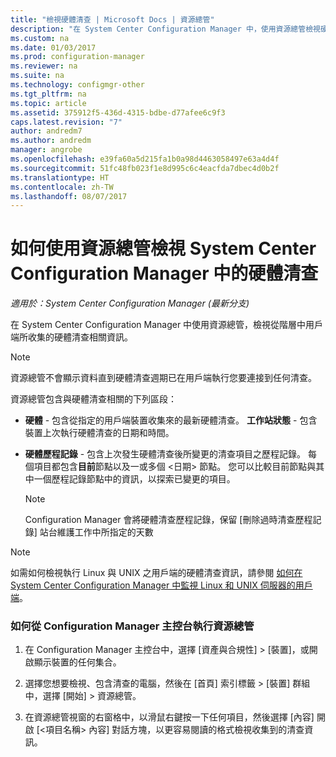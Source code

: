 ```yaml
---
title: "檢視硬體清查 | Microsoft Docs | 資源總管"
description: "在 System Center Configuration Manager 中，使用資源總管檢視硬體清查。"
ms.custom: na
ms.date: 01/03/2017
ms.prod: configuration-manager
ms.reviewer: na
ms.suite: na
ms.technology: configmgr-other
ms.tgt_pltfrm: na
ms.topic: article
ms.assetid: 375912f5-436d-4315-bdbe-d77afee6c9f3
caps.latest.revision: "7"
author: andredm7
ms.author: andredm
manager: angrobe
ms.openlocfilehash: e39fa60a5d215fa1b0a98d4463058497e63a4d4f
ms.sourcegitcommit: 51fc48fb023f1e8d995c6c4eacfda7dbec4d0b2f
ms.translationtype: HT
ms.contentlocale: zh-TW
ms.lasthandoff: 08/07/2017
---
```

# <a name="how-to-use-resource-explorer-to-view-hardware-inventory-in-system-center-configuration-manager"></a>如何使用資源總管檢視 System Center Configuration Manager 中的硬體清查

*適用於：System Center Configuration Manager (最新分支)*

在 System Center Configuration Manager 中使用資源總管，檢視從階層中用戶端所收集的硬體清查相關資訊。  

> [!NOTE]  
>  資源總管不會顯示資料直到硬體清查週期已在用戶端執行您要連接到任何清查。  

 資源總管包含與硬體清查相關的下列區段：  

-   **硬體** - 包含從指定的用戶端裝置收集來的最新硬體清查。  **工作站狀態** - 包含裝置上次執行硬體清查的日期和時間。  

-   **硬體歷程記錄** - 包含上次發生硬體清查後所變更的清查項目之歷程記錄。 每個項目都包含**目前**節點以及一或多個 <日期\> 節點。 您可以比較目前節點與其中一個歷程記錄節點中的資訊，以探索已變更的項目。  

    > [!NOTE]  
    >  Configuration Manager 會將硬體清查歷程記錄，保留 [刪除過時清查歷程記錄] 站台維護工作中所指定的天數  

> [!NOTE]  
>  如需如何檢視執行 Linux 與 UNIX 之用戶端的硬體清查資訊，請參閱 [如何在 System Center Configuration Manager 中監視 Linux 和 UNIX 伺服器的用戶端](../../../../core/clients/manage/monitor-clients-for-linux-and-unix-servers.md)。  

### <a name="how-to-run-resource-explorer-from-the-configuration-manager-console"></a>如何從 Configuration Manager 主控台執行資源總管  

1.  在 Configuration Manager 主控台中，選擇 [資產與合規性] > [裝置]，或開啟顯示裝置的任何集合。  

3.  選擇您想要檢視、包含清查的電腦，然後在 [首頁] 索引標籤 > [裝置] 群組中，選擇 [開始] >  資源總管。   

4.  在資源總管視窗的右窗格中，以滑鼠右鍵按一下任何項目，然後選擇 [內容] 開啟 [<項目名稱\> 內容] 對話方塊，以更容易閱讀的格式檢視收集到的清查資訊。  

